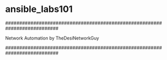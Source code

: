 # ansible_labs101
###########################################################################

Network Automation by TheDesiNetworkGuy

###########################################################################

